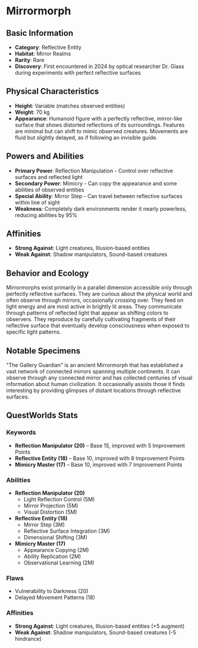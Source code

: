 # Mirrormorph

## Basic Information
- **Category**: Reflective Entity
- **Habitat**: Mirror Realms
- **Rarity**: Rare
- **Discovery**: First encountered in 2024 by optical researcher Dr. Glass during experiments with perfect reflective surfaces

## Physical Characteristics
- **Height**: Variable (matches observed entities)
- **Weight**: 70 kg
- **Appearance**: Humanoid figure with a perfectly reflective, mirror-like surface that shows distorted reflections of its surroundings. Features are minimal but can shift to mimic observed creatures. Movements are fluid but slightly delayed, as if following an invisible guide.

## Powers and Abilities
- **Primary Power**: Reflection Manipulation - Control over reflective surfaces and reflected light
- **Secondary Power**: Mimicry - Can copy the appearance and some abilities of observed entities
- **Special Ability**: Mirror Step - Can travel between reflective surfaces within line of sight
- **Weakness**: Completely dark environments render it nearly powerless, reducing abilities by 95%

## Affinities
- **Strong Against**: Light creatures, Illusion-based entities
- **Weak Against**: Shadow manipulators, Sound-based creatures

## Behavior and Ecology
Mirrormorphs exist primarily in a parallel dimension accessible only through perfectly reflective surfaces. They are curious about the physical world and often observe through mirrors, occasionally crossing over. They feed on light energy and are most active in brightly lit areas. They communicate through patterns of reflected light that appear as shifting colors to observers. They reproduce by carefully cultivating fragments of their reflective surface that eventually develop consciousness when exposed to specific light patterns.

## Notable Specimens
"The Gallery Guardian" is an ancient Mirrormorph that has established a vast network of connected mirrors spanning multiple continents. It can observe through any connected mirror and has collected centuries of visual information about human civilization. It occasionally assists those it finds interesting by providing glimpses of distant locations through reflective surfaces.

## QuestWorlds Stats

### Keywords
- **Reflection Manipulator (20)** – Base 15, improved with 5 Improvement Points
- **Reflective Entity (18)** – Base 10, improved with 8 Improvement Points
- **Mimicry Master (17)** – Base 10, improved with 7 Improvement Points

### Abilities
- **Reflection Manipulator (20)**
  - Light Reflection Control (5M)
  - Mirror Projection (5M)
  - Visual Distortion (5M)
- **Reflective Entity (18)**
  - Mirror Step (3M)
  - Reflective Surface Integration (3M)
  - Dimensional Shifting (3M)
- **Mimicry Master (17)**
  - Appearance Copying (2M)
  - Ability Replication (2M)
  - Observational Learning (2M)

### Flaws
- Vulnerability to Darkness (20)
- Delayed Movement Patterns (18)

### Affinities
- **Strong Against**: Light creatures, Illusion-based entities (+5 augment)
- **Weak Against**: Shadow manipulators, Sound-based creatures (-5 hindrance)
